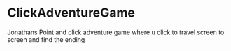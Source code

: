 # ClickAdventureGame
Jonathans Point and click adventure game where u click to travel screen to screen and find the ending

